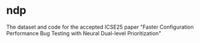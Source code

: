 # ndp
The dataset and code for the accepted ICSE25 paper "Faster Configuration Performance Bug Testing with Neural Dual-level Prioritization"
